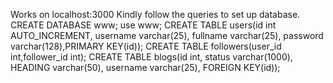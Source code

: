 Works on localhost:3000
Kindly follow the queries to set up database.
CREATE DATABASE www;
use www;
CREATE TABLE users(id int AUTO_INCREMENT, username varchar(25), fullname varchar(25), password varchar(128),PRIMARY KEY(id));
CREATE TABLE followers(user_id int,follower_id int);
CREATE TABLE blogs(id int, status varchar(1000), HEADING varchar(50), username varchar(25), FOREIGN KEY(id));

